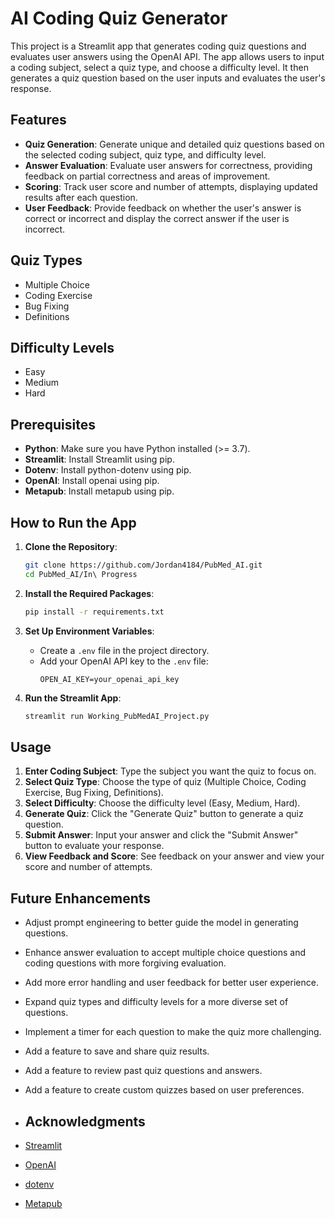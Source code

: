 # AI Coding Quiz Generator

This project is a Streamlit app that generates coding quiz questions and evaluates user answers using the OpenAI API. The app allows users to input a coding subject, select a quiz type, and choose a difficulty level. It then generates a quiz question based on the user inputs and evaluates the user's response.

## Features

- **Quiz Generation**: Generate unique and detailed quiz questions based on the selected coding subject, quiz type, and difficulty level.
- **Answer Evaluation**: Evaluate user answers for correctness, providing feedback on partial correctness and areas of improvement.
- **Scoring**: Track user score and number of attempts, displaying updated results after each question.
- **User Feedback**: Provide feedback on whether the user's answer is correct or incorrect and display the correct answer if the user is incorrect.

## Quiz Types

- Multiple Choice
- Coding Exercise
- Bug Fixing
- Definitions

## Difficulty Levels

- Easy
- Medium
- Hard

## Prerequisites

- **Python**: Make sure you have Python installed (>= 3.7).
- **Streamlit**: Install Streamlit using pip.
- **Dotenv**: Install python-dotenv using pip.
- **OpenAI**: Install openai using pip.
- **Metapub**: Install metapub using pip.

## How to Run the App

1. **Clone the Repository**:
    ```sh
    git clone https://github.com/Jordan4184/PubMed_AI.git
    cd PubMed_AI/In\ Progress
    ```

2. **Install the Required Packages**:
    ```sh
    pip install -r requirements.txt
    ```

3. **Set Up Environment Variables**:
    - Create a `.env` file in the project directory.
    - Add your OpenAI API key to the `.env` file:
        ```env
        OPEN_AI_KEY=your_openai_api_key
        ```

4. **Run the Streamlit App**:
    ```sh
    streamlit run Working_PubMedAI_Project.py
    ```

## Usage

1. **Enter Coding Subject**: Type the subject you want the quiz to focus on.
2. **Select Quiz Type**: Choose the type of quiz (Multiple Choice, Coding Exercise, Bug Fixing, Definitions).
3. **Select Difficulty**: Choose the difficulty level (Easy, Medium, Hard).
4. **Generate Quiz**: Click the "Generate Quiz" button to generate a quiz question.
5. **Submit Answer**: Input your answer and click the "Submit Answer" button to evaluate your response.
6. **View Feedback and Score**: See feedback on your answer and view your score and number of attempts.

## Future Enhancements

- Adjust prompt engineering to better guide the model in generating questions.
- Enhance answer evaluation to accept multiple choice questions and coding questions with more forgiving evaluation.
- Add more error handling and user feedback for better user experience.
- Expand quiz types and difficulty levels for a more diverse set of questions.
- Implement a timer for each question to make the quiz more challenging.
- Add a feature to save and share quiz results.
- Add a feature to review past quiz questions and answers.
- Add a feature to create custom quizzes based on user preferences.

- ## Acknowledgments
- [Streamlit](https://streamlit.io/)
- [OpenAI](https://openai.com/)
- [dotenv](https://github.com/theskumar/python-dotenv)
- [Metapub](https://github.com/metapub/metapub)
